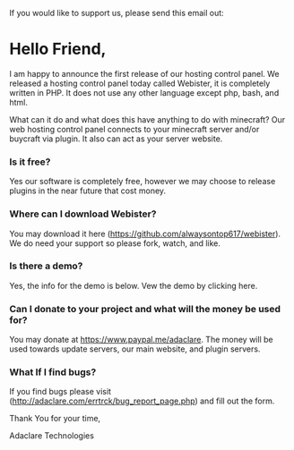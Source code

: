 If you would like to support us, please send this email out:


# Hello Friend,

I am happy to announce the first release of our hosting control panel. We released a hosting control panel today called Webister, it is completely written in PHP. It does not use any other language except php, bash, and html.

What can it do and what does this have anything to do with minecraft?
Our web hosting control panel connects to your minecraft server and/or buycraft via plugin. It also can act as your server website.

### Is it free?
Yes our software is completely free, however we may choose to release plugins in the near future that cost money.

### Where can I download Webister?
You may download it here (https://github.com/alwaysontop617/webister). We do need your support so please fork, watch, and like.

### Is there a demo?
Yes, the info for the demo is below.
Vew the demo by clicking here.

### Can I donate to your project and what will the money be used for?
You may donate at https://www.paypal.me/adaclare. The money will be used towards update servers, our main website, and plugin servers.

### What If I find bugs?
If you find bugs please visit (http://adaclare.com/errtrck/bug_report_page.php) and fill out the form.


Thank You for your time,

Adaclare Technologies
